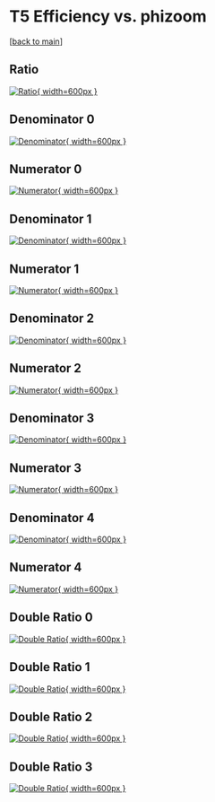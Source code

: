 # T5 Efficiency vs. phizoom

[[back to main](./)]



## Ratio

[![Ratio](../mtv/var/T5_loweta_321_0_eff_phizoom.png){ width=600px }](../mtv/var/T5_loweta_321_0_eff_phizoom.pdf)

## Denominator 0

[![Denominator](../mtv/den/T5_loweta_321_0_eff_phizoom_den0.png){ width=600px }](../mtv/den/T5_loweta_321_0_eff_phizoom_den0.pdf)

## Numerator 0

[![Numerator](../mtv/num/T5_loweta_321_0_eff_phizoom_num0.png){ width=600px }](../mtv/num/T5_loweta_321_0_eff_phizoom_num0.pdf)

## Denominator 1

[![Denominator](../mtv/den/T5_loweta_321_0_eff_phizoom_den1.png){ width=600px }](../mtv/den/T5_loweta_321_0_eff_phizoom_den1.pdf)

## Numerator 1

[![Numerator](../mtv/num/T5_loweta_321_0_eff_phizoom_num1.png){ width=600px }](../mtv/num/T5_loweta_321_0_eff_phizoom_num1.pdf)

## Denominator 2

[![Denominator](../mtv/den/T5_loweta_321_0_eff_phizoom_den2.png){ width=600px }](../mtv/den/T5_loweta_321_0_eff_phizoom_den2.pdf)

## Numerator 2

[![Numerator](../mtv/num/T5_loweta_321_0_eff_phizoom_num2.png){ width=600px }](../mtv/num/T5_loweta_321_0_eff_phizoom_num2.pdf)

## Denominator 3

[![Denominator](../mtv/den/T5_loweta_321_0_eff_phizoom_den3.png){ width=600px }](../mtv/den/T5_loweta_321_0_eff_phizoom_den3.pdf)

## Numerator 3

[![Numerator](../mtv/num/T5_loweta_321_0_eff_phizoom_num3.png){ width=600px }](../mtv/num/T5_loweta_321_0_eff_phizoom_num3.pdf)

## Denominator 4

[![Denominator](../mtv/den/T5_loweta_321_0_eff_phizoom_den4.png){ width=600px }](../mtv/den/T5_loweta_321_0_eff_phizoom_den4.pdf)

## Numerator 4

[![Numerator](../mtv/num/T5_loweta_321_0_eff_phizoom_num4.png){ width=600px }](../mtv/num/T5_loweta_321_0_eff_phizoom_num4.pdf)

## Double Ratio 0

[![Double Ratio](../mtv/ratio/T5_loweta_321_0_eff_phizoom_ratio0.png){ width=600px }](../mtv/ratio/T5_loweta_321_0_eff_phizoom_ratio0.pdf)

## Double Ratio 1

[![Double Ratio](../mtv/ratio/T5_loweta_321_0_eff_phizoom_ratio1.png){ width=600px }](../mtv/ratio/T5_loweta_321_0_eff_phizoom_ratio1.pdf)

## Double Ratio 2

[![Double Ratio](../mtv/ratio/T5_loweta_321_0_eff_phizoom_ratio2.png){ width=600px }](../mtv/ratio/T5_loweta_321_0_eff_phizoom_ratio2.pdf)

## Double Ratio 3

[![Double Ratio](../mtv/ratio/T5_loweta_321_0_eff_phizoom_ratio3.png){ width=600px }](../mtv/ratio/T5_loweta_321_0_eff_phizoom_ratio3.pdf)

